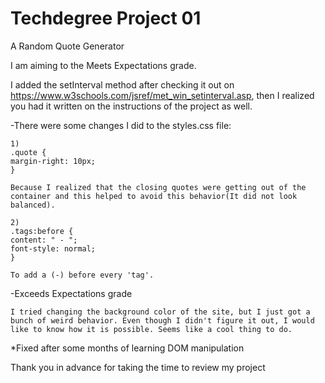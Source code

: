 # Techdegree Project 01
 A Random Quote Generator

I am aiming to the Meets Expectations grade.

I added the setInterval method after checking it out on https://www.w3schools.com/jsref/met_win_setinterval.asp, then I realized you had it written on the instructions of the project as well.

-There were some changes I did to the styles.css file:

    1)
    .quote {
    margin-right: 10px;
    }

    Because I realized that the closing quotes were getting out of the container and this helped to avoid this behavior(It did not look balanced).

    2)
    .tags:before {
    content: " - ";
    font-style: normal;
    }

    To add a (-) before every 'tag'.


-Exceeds Expectations grade

    I tried changing the background color of the site, but I just got a bunch of weird behavior. Even though I didn't figure it out, I would like to know how it is possible. Seems like a cool thing to do.

*Fixed after some months of learning DOM manipulation

Thank you in advance for taking the time to review my project